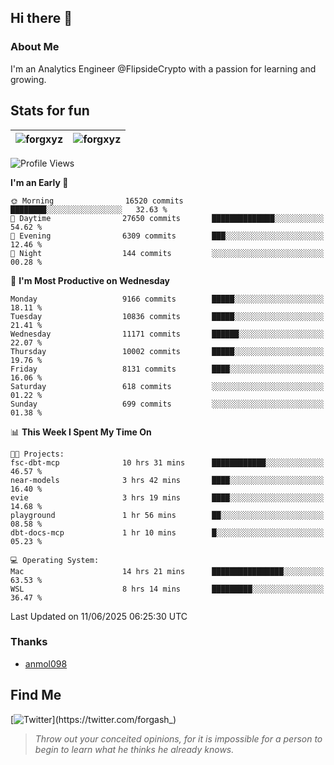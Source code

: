 ## Hi there 👋

### About Me

I'm an Analytics Engineer @FlipsideCrypto with a passion for learning and growing.
  
## Stats for fun

| <img align="center" src="https://github-readme-streak-stats.herokuapp.com/?user=forgxyz&theme=tokyonight" alt="forgxyz" /> | <img align="center" src="https://github-readme-stats.vercel.app/api?username=forgxyz&theme=tokyonight&show_icons=true" alt="forgxyz" /> |
| ------------- |------------- |


<!--START_SECTION:waka-->
![Profile Views](http://img.shields.io/badge/Profile%20Views-5-blue)

**I'm an Early 🐤** 

```text
🌞 Morning                16520 commits       ████████░░░░░░░░░░░░░░░░░   32.63 % 
🌆 Daytime                27650 commits       ██████████████░░░░░░░░░░░   54.62 % 
🌃 Evening                6309 commits        ███░░░░░░░░░░░░░░░░░░░░░░   12.46 % 
🌙 Night                  144 commits         ░░░░░░░░░░░░░░░░░░░░░░░░░   00.28 % 
```
📅 **I'm Most Productive on Wednesday** 

```text
Monday                   9166 commits        █████░░░░░░░░░░░░░░░░░░░░   18.11 % 
Tuesday                  10836 commits       █████░░░░░░░░░░░░░░░░░░░░   21.41 % 
Wednesday                11171 commits       ██████░░░░░░░░░░░░░░░░░░░   22.07 % 
Thursday                 10002 commits       █████░░░░░░░░░░░░░░░░░░░░   19.76 % 
Friday                   8131 commits        ████░░░░░░░░░░░░░░░░░░░░░   16.06 % 
Saturday                 618 commits         ░░░░░░░░░░░░░░░░░░░░░░░░░   01.22 % 
Sunday                   699 commits         ░░░░░░░░░░░░░░░░░░░░░░░░░   01.38 % 
```


📊 **This Week I Spent My Time On** 

```text
🐱‍💻 Projects: 
fsc-dbt-mcp              10 hrs 31 mins      ████████████░░░░░░░░░░░░░   46.57 % 
near-models              3 hrs 42 mins       ████░░░░░░░░░░░░░░░░░░░░░   16.40 % 
evie                     3 hrs 19 mins       ████░░░░░░░░░░░░░░░░░░░░░   14.68 % 
playground               1 hr 56 mins        ██░░░░░░░░░░░░░░░░░░░░░░░   08.58 % 
dbt-docs-mcp             1 hr 10 mins        █░░░░░░░░░░░░░░░░░░░░░░░░   05.23 % 

💻 Operating System: 
Mac                      14 hrs 21 mins      ████████████████░░░░░░░░░   63.53 % 
WSL                      8 hrs 14 mins       █████████░░░░░░░░░░░░░░░░   36.47 % 
```


 Last Updated on 11/06/2025 06:25:30 UTC
<!--END_SECTION:waka-->

### Thanks
 - [anmol098](https://github.com/anmol098/waka-readme-stats/)
  
## Find Me
[![Twitter](https://img.shields.io/twitter/url/https/twitter.com/forgash_.svg?style=social&label=Follow%20%40forgash_)](https://twitter.com/forgash_)


> *Throw out your conceited opinions, for it is impossible for a person to begin to learn what he thinks he already knows.* 

